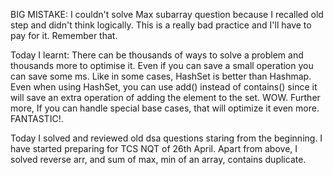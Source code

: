 BIG MISTAKE: I couldn't solve Max subarray question because I recalled old step and didn't think logically. This is a really bad practice and I'll have to pay for it. Remember that.

Today I learnt: There can be thousands of ways to solve a problem and thousands more to optimise it. Even if you can save a small operation you can save some ms. Like in some cases, HashSet is better than Hashmap. Even when using HashSet, you can use add() instead of contains() since it will save an extra operation of adding the element to the set. WOW. Further more, If you can handle special base cases, that will optimize it even more. FANTASTIC!.

Today I solved and reviewed old dsa questions staring from the beginning. I have started preparing for TCS NQT of 26th April.
Apart from above, I solved reverse arr, and sum of max, min of an array, contains duplicate.
